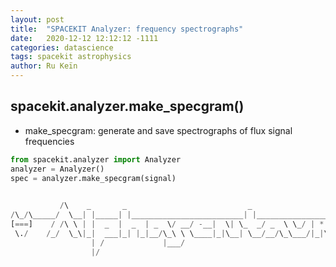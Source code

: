 ```yaml
---
layout: post
title:  "SPACEKIT Analyzer: frequency spectrographs"
date:   2020-12-12 12:12:12 -1111
categories: datascience
tags: spacekit astrophysics
author: Ru Keïn
---
```


## spacekit.analyzer.make_specgram()

- make_specgram:
generate and save spectrographs of flux signal frequencies

```python
from spacekit.analyzer import Analyzer
analyzer = Analyzer()
spec = analyzer.make_specgram(signal)

```
```python
                       
           /\    _       _                           _                      *  
/\_/\_____/  \__| |_____| |_________________________| |___________________*___
[===]    / /\ \ | |  _  |  _  | _  \/ __/ -__|  \| \_  _/ _  \ \_/ | * _/| | |
 \./    /_/  \_\|_|  ___|_| |_|__/\_\ \ \____|_|\__| \__/__/\_\___/|_|\_\|_|_|
                  | /             |___/        
                  |/   
```